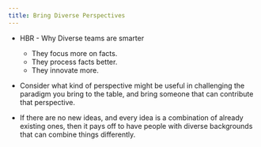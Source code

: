 ```yaml
---
title: Bring Diverse Perspectives
---
```



* HBR - Why Diverse teams are smarter
	* They focus more on facts.
	* They process facts better.
	* They innovate more.

* Consider what kind of perspective might be useful in challenging the paradigm you bring to the table, and bring someone that can contribute that perspective.
* If there are no new ideas, and every idea is a combination of already existing ones, then it pays off to have people with diverse backgrounds that can combine things differently.


